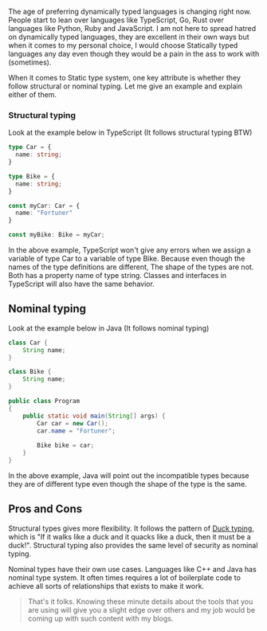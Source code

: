 The age of preferring dynamically typed languages is changing right now. People start to lean over languages like TypeScript, Go, Rust over languages like Python, Ruby and JavaScript. I am not here to spread hatred on dynamically typed languages, they are excellent in their own ways but when it comes to my personal choice, I would choose Statically typed languages any day even though they would be a pain in the ass to work with (sometimes).

When it comes to Static type system, one key attribute is whether they follow structural or nominal typing. Let me give an example and explain either of them.

### Structural typing
Look at the example below in TypeScript (It follows structural typing BTW)
```ts
type Car = {
  name: string;
}

type Bike = {
  name: string;
}

const myCar: Car = {
  name: "Fortuner"
}

const myBike: Bike = myCar;
```
In the above example, TypeScript won't give any errors when we assign a variable of type Car to a variable of type Bike. Because even though the names of the type definitions are different, The shape of the types are not. Both has a property name of type string. Classes and interfaces in TypeScript will also have the same behavior. 

## Nominal typing
Look at the example below in Java (It follows nominal typing)
```java
class Car {
    String name;
}

class Bike {
    String name;
}

public class Program
{
    public static void main(String[] args) {
        Car car = new Car();
        car.name = "Fortuner";
        
        Bike bike = car;
    }
}
```
In the above example, Java will point out the incompatible types because they are of different type even though the shape of the type is the same.

## Pros and Cons

Structural types gives more flexibility. It follows the pattern of [Duck typing](https://en.wikipedia.org/wiki/Duck_typing), which is "If it walks like a duck and it quacks like a duck, then it must be a duck!". Structural typing also provides the same level of security as nominal typing. 

Nominal types have their own use cases. Languages like C++ and Java has nominal type system. It often times requires a lot of boilerplate code to achieve all sorts of relationships that exists to make it work. 

> That's it folks. Knowing these minute details about the tools that you are using will give you a slight edge over others and my job would be coming up with such content with my blogs.